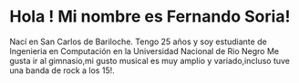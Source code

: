 # Hola ! Mi nombre es Fernando Soria!
Nací en San Carlos de Bariloche.
Tengo 25 años y soy estudiante de Ingenieria en Computación en la Universidad Nacional de Rio Negro
Me gusta ir al gimnasio,mi gusto musical es muy amplio y variado,incluso tuve una banda de rock a los 15!.